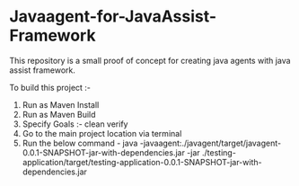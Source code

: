 # Javaagent-for-JavaAssist-Framework
This repository is a small proof of concept for creating java agents with java assist framework.

To build this project :-
1. Run as Maven Install
2. Run as Maven Build
3. Specify Goals :- clean verify
4. Go to the main project location via terminal
5. Run the below command -
    java -javaagent:./javagent/target/javagent-0.0.1-SNAPSHOT-jar-with-dependencies.jar -jar ./testing-application/target/testing-application-0.0.1-SNAPSHOT-jar-with-dependencies.jar
